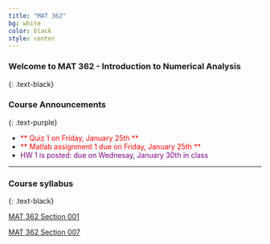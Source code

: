 ```yaml
---
title: "MAT 362"
bg: white
color: black
style: center
---
```


### **Welcome to MAT 362 - Introduction to Numerical Analysis**
{: .text-black}

<span class="fa-stack subtlecircle" style="font-size:80px; background:rgba(255,166,0,0.1)">
  <i class="fa fa-circle fa-stack-2x text-white"></i>
  <i class="fa fa-university fa-stack-1x text-blue"></i>
</span>

### **Course Announcements**
{: .text-purple}

 - <span style="color:red;">** Quiz 1 on Friday, January 25th **</span>
 - <span style="color:red;">** Matlab assignment 1 due on Friday, January 25th **</span>
 - <span style="color:purple;">HW 1 is posted: due on Wednesay, January 30th in class </span>

 
 
------

### **Course syllabus**
{: .text-black}

[MAT 362 Section 001]( myfiles/MAT_362_Spring2019_sec001_final.pdf)

[MAT 362 Section 007]( myfiles/MAT_362_Spring2019_sec007_final.pdf)

